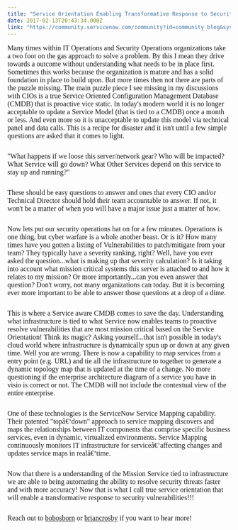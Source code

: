 ```yaml
---
title: "Service Orientation Enabling Transformative Response to Security Vulnerabilities"
date: 2017-02-13T20:43:34.000Z
link: "https://community.servicenow.com/community?id=community_blog&sys_id=3cbd2aa9dbd0dbc01dcaf3231f961989"
---
```

<p style="margin-bottom: 28px; color: #1a1a1a; font-family: Merriweather, Georgia, serif; font-size: 16px;">Many times within IT Operations and Security Operations organizations take a two foot on the gas approach to solve a problem. By this I mean they drive towards a outcome without understanding what needs to be in place first. Sometimes this works because the organization is mature and has a solid foundation in place to build upon. But more times then not there are parts of the puzzle missing. The main puzzle piece I see missing in my discussions with CIOs is a true Service Oriented Configuration Management Database (CMDB) that is proactive vice static. In today's modern world it is no longer acceptable to update a Service Model (that is tied to a CMDB) once a month or less. And even more so it is unacceptable to update this model via technical panel and data calls. This is a recipe for disaster and it isn't until a few simple questions are asked that it comes to light.</p><p style="margin-bottom: 28px; color: #1a1a1a; font-family: Merriweather, Georgia, serif; font-size: 16px;">"What happens if we loose this server/network gear? Who will be impacted? What Service will go down? What Other Services depend on this service to stay up and running?"</p><p style="margin-bottom: 28px; color: #1a1a1a; font-family: Merriweather, Georgia, serif; font-size: 16px;">These should be easy questions to answer and ones that every CIO and/or Technical Director should hold their team accountable to answer. If not, it won't be a matter of when you will have a major issue just a matter of how.</p><p style="margin-bottom: 28px; color: #1a1a1a; font-family: Merriweather, Georgia, serif; font-size: 16px;">Now lets put our security operations hat on for a few minutes. Operations is one thing, but cyber warfare is a whole another beast. Or is it? How many times have you gotten a listing of Vulnerabilities to patch/mitigate from your team? They typically have a severity ranking, right? Well, have you ever asked the question...what is making up that severity calculation? Is it taking into account what mission critical systems this server is attached to and how it relates to my mission? Or more importantly...can you even answer that question? Don't worry, not many organizations can today. But it is becoming ever more important to be able to answer those questions at a drop of a dime.</p><p style="margin-bottom: 28px; color: #1a1a1a; font-family: Merriweather, Georgia, serif; font-size: 16px;">This is where a Service aware CMDB comes to save the day. Understanding what infrastructure is tied to what Service now enables teams to proactive resolve vulnerabilities that are most mission critical based on the Service Orientation! Think its magic? Asking yourself...that isn't possible in today's cloud world where infrastructure is dynamically spun up or down at any given time. Well you are wrong. There is now a capability to map services from a entry point (e.g. URL) and tie all the infrastructure to together to generate a dynamic topology map that is updated at the time of a change. No more questioning if the enterprise architecture diagram of a service you have in visio is correct or not. The CMDB will not include the contextual view of the entire enterprise.</p><p style="margin-bottom: 28px; color: #1a1a1a; font-family: Merriweather, Georgia, serif; font-size: 16px;">One of these technologies is the ServiceNow Service Mapping capability. Their patented "topâ€‘down" approach to service mapping discovers and maps the relationships between IT components that comprise specific business services, even in dynamic, virtualized environments. Service Mapping continuously monitors IT infrastructure for serviceâ€‘affecting changes and updates service maps in realâ€‘time.</p><p style="margin-bottom: 28px; color: #1a1a1a; font-family: Merriweather, Georgia, serif; font-size: 16px;">Now that there is a understanding of the Mission Service tied to infrastructure we are able to being automating the ability to resolve security threats faster and with more accuracy! Now that is what I call true service orientation that will enable a transformative response to security vulnerabilities!!!</p><p style="margin-bottom: 28px; color: #1a1a1a; font-family: Merriweather, Georgia, serif; font-size: 16px;">Reach out to <a __default_attr="32736" __jive_macro_name="user" _jive_internal="true" class="jive_macro jive_macro_user" data-orig-content="bobosborn" data-renderedposition="806_100.671875_94_19" href="/community?id=community_user_profile&user=70df8a21db581fc09c9ffb651f961944" modifiedtitle="true" title="bobosborn">bobosborn</a> or <a title="briancrosby" __default_attr="48860" __jive_macro_name="user" _jive_internal="true" class="jive_macro jive_macro_user" data-orig-content="briancrosby" data-renderedposition="806_218.234375_103_19" href="/community?id=community_user_profile&user=00329e65dbd81fc09c9ffb651f9619c5">briancrosby</a> if you want to hear more!</p>